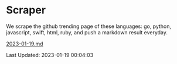 # Scraper

We scrape the github trending page of these languages: go, python, javascript, swift, html, ruby, and push a markdown result everyday.

[2023-01-19.md](https://github.com/henson/Scraper/blob/master/2023-01-19.md)

Last Updated: 2023-01-19 00:04:03